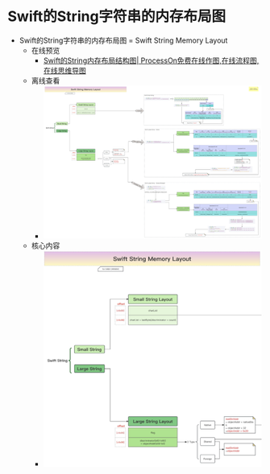 # Swift的String字符串的内存布局图

* Swift的String字符串的内存布局图 = Swift String Memory Layout
  * 在线预览
    * [Swift的String内存布局结构图| ProcessOn免费在线作图,在线流程图,在线思维导图](https://www.processon.com/view/link/65c0875ee412437f7c818e17)
  * 离线查看
    * ![swift_string_memory_layout](../../../assets/img/swift_string_memory_layout.jpg)
  * 核心内容
    * ![swift_string_memory_layout_core](../../../assets/img/swift_string_memory_layout_core.jpg)
